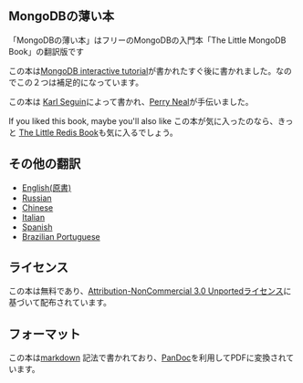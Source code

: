 ## MongoDBの薄い本 ##
「MongoDBの薄い本」はフリーのMongoDBの入門本「The Little MongoDB Book」の翻訳版です

この本は[MongoDB interactive tutorial](http://mongly.com)が書かれたすぐ後に書かれました。なのでこの２つは補足的になっています。

この本は [Karl Seguin](http://openmymind.net)によって書かれ、[Perry Neal](http://twitter.com/perryneal)が手伝いました。

If you liked this book, maybe you'll also like 
この本が気に入ったのなら、きっと [The Little Redis Book](http://openmymind.net/2012/1/23/The-Little-Redis-Book/)も気に入るでしょう。

## その他の翻訳 ##

* [English(原書)](https://github.com/karlseguin/the-little-mongodb-book)
* [Russian](https://github.com/jsmarkus/the-little-mongodb-book/tree/master/ru)
* [Chinese](https://github.com/justinyhuang/the-little-mongodb-book-cn)
* [Italian](https://github.com/nicolaiarocci/the-little-mongodb-book/tree/master/it)
* [Spanish](https://github.com/uokesita/the-little-mongodb-book/tree/master/es)
* [Brazilian Portuguese](https://github.com/rafaelgou/the-little-mongodb-book/tree/master/pt_BR)

## ライセンス ##
この本は無料であり、[Attribution-NonCommercial 3.0 Unportedライセンス](<http://creativecommons.org/licenses/by-nc/3.0/legalcode>)に基づいて配布されています。

## フォーマット ##
この本は[markdown](http://daringfireball.net/projects/markdown/) 記法で書かれており、[PanDoc](http://johnmacfarlane.net/pandoc/)を利用してPDFに変換されています。

